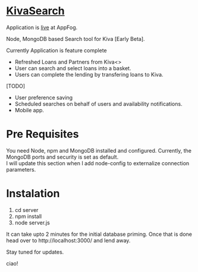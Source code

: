 [KivaSearch](http://kivasearch.aws.af.cm/)
============

Application is [live](http://kivasearch.aws.af.cm/) at AppFog.


Node, MongoDB based Search tool for Kiva [Early Beta].

Currently Application is feature complete 

- Refreshed Loans and Partners from Kiva<>
- User can search and select loans into a basket.
- Users can complete the lending by transfering loans to Kiva.

[TODO]
- User preference saving
- Scheduled searches on behalf of users and availability notifications.
- Mobile app.


Pre Requisites
============
You need Node, npm and MongoDB installed and configured.  Currently, the MongoDB ports and security is set as default.  
I will update this section when I add node-config to externalize connection parameters.

Instalation
===========
1. cd server<br>
2. npm install<br>
3. node server.js<br>

It can take upto 2 minutes for the initial database priming.  Once that is done head over to http://localhost:3000/
and lend away.

Stay tuned for updates.

ciao!



